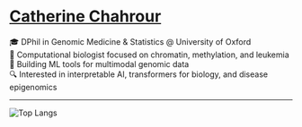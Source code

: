 # [Catherine Chahrour](https://cchahrour.github.io)

🎓 DPhil in Genomic Medicine & Statistics @ University of Oxford  
🧬 Computational biologist focused on chromatin, methylation, and leukemia  
🤖 Building ML tools for multimodal genomic data  
🔍 Interested in interpretable AI, transformers for biology, and disease epigenomics

---

![Top Langs](https://github-readme-stats.vercel.app/api/top-langs/?username=CChahrour&layout=compact&hide=css,html&langs_count=6&theme=dracula)


